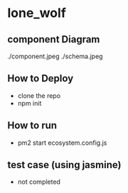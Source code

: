 # lone_wolf

## component Diagram
./component.jpeg
./schema.jpeg



## How to Deploy 

 - clone the repo
 - npm init


## How to run
  - pm2 start ecosystem.config.js



## test case (using jasmine)
  - not completed